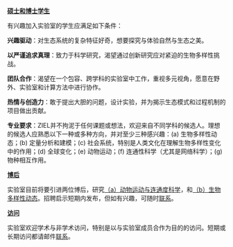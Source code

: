 
__[硕士和博士学生]()__

有兴趣加入实验室的学生应满足如下条件：

**兴趣驱动**：对生态系统的复杂特征好奇，想要探究与体验自然与生态之美。

**以严谨追求真理**：致力于科学研究，渴望通过创新研究应对紧迫的生物多样性挑战。

**团队合作**：渴望在一个包容、跨学科的实验室中工作，重视多元视角，愿意在野外、实验室和计算方法中进行协作。

**热情与创造力**：敢于提出大胆的问题，设计实验，并为揭示生态模式和过程机制的项目做出贡献。

**专业要求**：ZIEL并不拘泥于任何课题或想法，欢迎来自不同学科的候选人。理想的候选人应熟悉以下一种或多种方向，并对至少三种感兴趣：(a) 生物多样性动态；(b) 定量分析和建模；(c) 社会系统，特别是人类文化在理解生物多样性变化中的作用；(d) 全球变化；(e) 动物运动；(f) 连通性科学（尤其是网络科学）；(g) 物种相互作用。



__[博后]()__ 

实验室目前将要引进两位博后，研究<ins>（a）动物运动与连通度科学</ins>，和<ins>（b）生物多样性动态</ins>。招聘启示短期内发布，但如有兴趣，可随时[联系](/contacts/)。

__[访问]()__

实验室欢迎学术与非学术访问，特别是以与实验室成员合作为目的的访问。短期或长期访问都请邮件[联系](/contacts/)。
